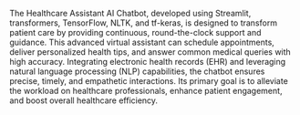 The Healthcare Assistant AI Chatbot, developed using Streamlit, transformers, TensorFlow, NLTK, and tf-keras, is designed to transform patient care by providing continuous, 
round-the-clock support and guidance. This advanced virtual assistant can schedule appointments, deliver personalized health tips, and answer common medical queries with high accuracy. 
Integrating electronic health records (EHR) and leveraging natural language processing (NLP) capabilities, the chatbot ensures precise, timely, and empathetic interactions. 
Its primary goal is to alleviate the workload on healthcare professionals, enhance patient engagement, and boost overall healthcare efficiency.
